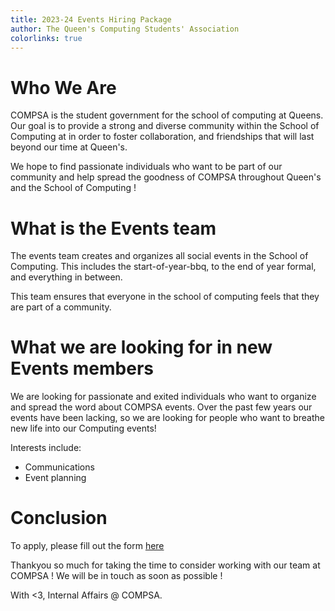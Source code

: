 ```yaml
---
title: 2023-24 Events Hiring Package
author: The Queen's Computing Students' Association
colorlinks: true
---
```


# Who We Are

COMPSA is the student government for the school of computing at Queens. Our
goal is to provide a strong and diverse community within the School of
Computing at in order to foster collaboration, and friendships that will last
beyond our time at Queen's. 

We hope to find passionate individuals who want to be part of our community and
help spread the goodness of COMPSA throughout Queen's and the School of
Computing !

# What is the Events team

The events team creates and organizes all social events in the School of
Computing. This includes the start-of-year-bbq, to the end of year formal, and
everything in between.

This team ensures that everyone in the school of computing feels that they are
part of a community.

# What we are looking for in new Events members

We are looking for passionate and exited individuals who want to organize and
spread the word about COMPSA events. Over the past few years our events have
been lacking, so we are looking for people who want to breathe new life into
our Computing events!

Interests include:

 - Communications
 - Event planning

# Conclusion

To apply, please fill out the form [here](https://forms.gle/LfQKixPRW93b4rNT6)

Thankyou so much for taking the time to consider working with our team at
COMPSA ! We will be in touch as soon as possible !

With <3, Internal Affairs @ COMPSA.


